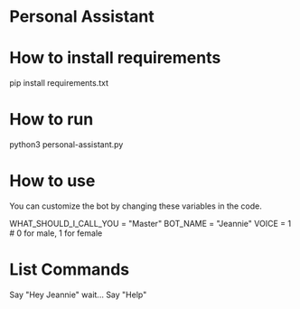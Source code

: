 # Personal Assistant

# How to install requirements
pip install requirements.txt

# How to run
python3 personal-assistant.py

# How to use
You can customize the bot by changing these variables in the code.

WHAT_SHOULD_I_CALL_YOU = "Master"
BOT_NAME = "Jeannie"
VOICE = 1 # 0 for male, 1 for female

# List Commands
Say "Hey Jeannie"
wait...
Say "Help"
